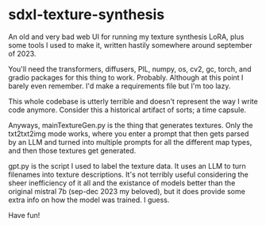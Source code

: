# sdxl-texture-synthesis
An old and very bad web UI for running my texture synthesis LoRA, plus some tools I used to make it, written hastily somewhere around september of 2023.

You'll need the transformers, diffusers, PIL, numpy, os, cv2, gc, torch, and gradio packages for this thing to work. Probably. Although at this point I barely even remember.
I'd make a requirements file but I'm too lazy.

This whole codebase is utterly terrible and doesn't represent the way I write code anymore. Consider this a historical artifact of sorts; a time capsule.

Anyways, mainTextureGen.py is the thing that generates textures. Only the txt2txt2img mode works, where you enter a prompt that then gets parsed by an LLM and turned into multiple prompts for all the different map types, and then those textures get generated.

gpt.py is the script I used to label the texture data. It uses an LLM to turn filenames into texture descriptions. It's not terribly useful considering the sheer inefficiency of it all and the existance of models better than the original mistral 7b (sep-dec 2023 my beloved), but it does provide some extra info on how the model was trained. I guess.

Have fun!
